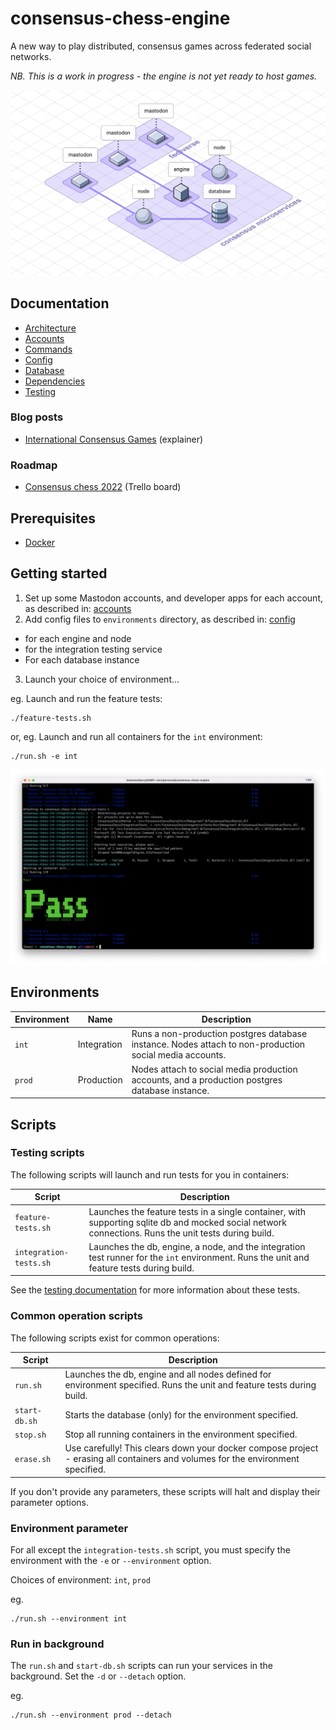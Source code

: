 # consensus-chess-engine

A new way to play distributed, consensus games across federated social networks.

_NB. This is a work in progress - the engine is not yet ready to host games._

![Consensus diagram showing arrangement of services](docs/images/consensus-diagram.png "Consensus diagram showing arrangement of services")

## Documentation

* [Architecture](docs/architecture.md)
* [Accounts](docs/accounts.md)
* [Commands](docs/commands.md)
* [Config](docs/config.md)
* [Database](docs/database.md)
* [Dependencies](docs/dependencies.md)
* [Testing](docs/testing.md)

### Blog posts

* [International Consensus Games](https://instantiator.dev/post/consensus-games/) (explainer)

### Roadmap

* [Consensus chess 2022](https://trello.com/b/r0OX2iCq/consensus-chess-2022) (Trello board)

## Prerequisites

* [Docker](https://www.docker.com/products/docker-desktop/)

## Getting started

1. Set up some Mastodon accounts, and developer apps for each account, as described in: [accounts](docs/accounts.md)
2. Add config files to `environments` directory, as described in: [config](docs/config.md)
  * for each engine and node
  * for the integration testing service
  * For each database instance
3. Launch your choice of environment...

eg. Launch and run the feature tests:

```shell
./feature-tests.sh
```

or, eg. Launch and run all containers for the `int` environment:

```shell
./run.sh -e int
```

![](docs/images/int-tests-pass.png)

## Environments

| Environment | Name | Description |
|-|-|-|
| `int` | Integration | Runs a non-production postgres database instance. Nodes attach to non-production social media accounts. |
| `prod` | Production | Nodes attach to social media production accounts, and a production postgres database instance. |

## Scripts

### Testing scripts

The following scripts will launch and run tests for you in containers:

| Script | Description |
|-|-|
| `feature-tests.sh` | Launches the feature tests in a single container, with supporting sqlite db and mocked social network connections. Runs the unit tests during build. |
| `integration-tests.sh` | Launches the db, engine, a node, and the integration test runner for the `int` environment. Runs the unit and feature tests during build. |

See the [testing documentation](docs/testing.md) for more information about these tests.

### Common operation scripts

The following scripts exist for common operations:

| Script | Description |
|-|-|
| `run.sh` | Launches the db, engine and all nodes defined for environment specified. Runs the unit and feature tests during build. |
| `start-db.sh` | Starts the database (only) for the environment specified. |
| `stop.sh` | Stop all running containers in the environment specified. |
| `erase.sh` | Use carefully! This clears down your docker compose project - erasing all containers and volumes for the environment specified. |

If you don't provide any parameters, these scripts will halt and display their parameter options.

### Environment parameter

For all except the `integration-tests.sh` script, you must specify the environment with the `-e` or `--environment` option.

Choices of environment: `int`, `prod`

eg.

```shell
./run.sh --environment int
```

### Run in background

The `run.sh` and `start-db.sh` scripts can run your services in the background. Set the `-d` or `--detach` option.

eg.

```shell
./run.sh --environment prod --detach
```
